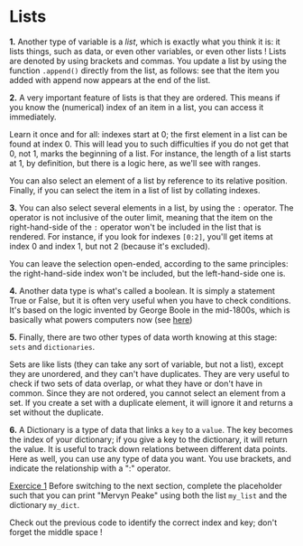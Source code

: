 # Lists

<b>1.</b> Another type of variable is a <em>list</em>, which is exactly what you think it is: it lists things, such 
as data, or even other variables, or even other lists ! Lists are denoted by using brackets and commas. You update a 
list by using the function `.append()` directly from the list, as follows: see that the item you added with append 
now appears at the end of the list.

<b>2.</b> A very important feature of lists is that they are ordered. This means if you know the (numerical) index of 
an item in a list, you can access it immediately.

Learn it once and for all: indexes start at 0; the first element in a list can be found at index 0. This will lead 
you to such difficulties if you do not get that 0, not 1, marks the beginning of a list. For instance, the length of 
a list starts at 1, by definition, but there is a logic here, as we'll see with ranges.

You can also select an element of a list by reference to its relative position. Finally, if you can select the item in a list of list by collating indexes.

<b>3.</b> You can also select several elements in a list, by using the `:` operator. The operator is not inclusive of the outer limit, meaning that the item on the right-hand-side of the  `:` operator won't be included in the list that is rendered. For instance, if you look for indexes `[0:2]`, you'll get items at index 0 and index 1, but not 2 (because it's excluded).

You can leave the selection open-ended, according to the same principles: the right-hand-side index won't be included, but the left-hand-side one is.

<b>4.</b> Another data type is what's called a boolean. It is simply a statement True or False, but it is often very 
useful when you have to check conditions. It's based on the logic invented by George Boole in the mid-1800s, which 
is basically what powers computers now (see <a href="https://computer.howstuffworks.com/boolean.htm">here</a>)

<b>5.</b> Finally, there are two other types of data worth knowing at this stage: `sets` and `dictionaries`. 

Sets are like lists (they can take any sort of variable, but not a list), except they are unordered, and they can't have duplicates. They are very useful to check if two sets of data overlap, or what they have or don't have in common. Since they are not ordered, you cannot select an element from a set. If you create a set with a duplicate element, it will ignore it and returns a set without the duplicate.

<b>6.</b> A Dictionary is a type of data that links a `key` to a `value`. The key becomes the index of your dictionary; if you give a key to the dictionary, it will return the value. It is useful to track down relations between different data points. Here as well, you can use any type of data you want. You use brackets, and indicate the relationship with a ":" operator.

<u>Exercice 1</u> Before switching to the next section, complete the placeholder such that you can print "Mervyn 
Peake" using both the list `my_list` and the dictionary `my_dict`.

<div class="hint">Check out the previous code to identify the correct index and key; don't forget the middle space !
</div>
